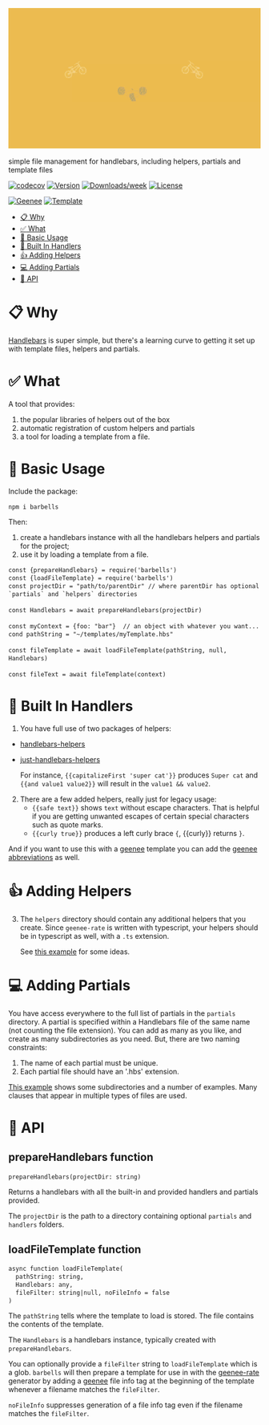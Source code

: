 

[//]: # ( ns__file unit: standard, comp: README.md )


[//]: # ( ns__custom_start beginning )

[//]: # ( ns__custom_end beginning )

[//]: # ( ns__start_section intro )

[//]: # ( ns__custom_start description )

![](src/custom/images/barbells.gif)

simple file management for handlebars, including helpers, partials and template files

[//]: # ( ns__custom_end description )

[//]: # ( ns__custom_start afterDescription )

[//]: # ( ns__custom_end afterDescription )

[//]: # ( ns__custom_start badges )

[//]: # ( ns__start_section usageSection )
[![codecov](https://codecov.io/gh/YizYah/barbells/branch/main/graph/badge.svg?token=G5W08HMFMM)](https://codecov.io/gh/YizYah/barbells)
[![Version](https://img.shields.io/npm/v/barbells.svg)](https://npmjs.org/package/barbells)
[![Downloads/week](https://img.shields.io/npm/dw/barbells.svg)](https://npmjs.org/package/barbells)
[![License](https://img.shields.io/npm/l/barbells.svg)](https://github.com/YizYah/barbells/blob/master/package.json)

[![Geenee](https://img.shields.io/badge/maintained%20by-geenee-brightgreen)](https://npmjs.org/package/geenee)
[![Template](https://img.shields.io/badge/template-ts--packrat-blue)](https://npmjs.org/package/ts-packrat)

[//]: # ( ns__custom_end badges )

[//]: # ( ns__end_section intro )


[//]: # ( ns__start_section api )


[//]: # ( ns__custom_start APIIntro )

<!-- toc -->
* [:clipboard: Why](#clipboard-why)
* [:white_check_mark: What](#white_check_mark-what)
* [:wrench: Basic Usage](#wrench-basic-usage)
* [:paperclip: Built In Handlers](#paperclip-built-in-handlers)
* [:thumbsup: Adding Helpers](#thumbsup-adding-helpers)
* [:computer: Adding Partials](#computer-adding-partials)
* [:ledger: API](#ledger-api)
<!-- tocstop -->

# <a name="clipboard-why"></a>:clipboard: Why
[Handlebars](https://handlebarsjs.com/guide/) is super simple, but there's a learning curve to getting it set up with template files, helpers and partials.

# <a name="white_check_mark-what"></a>:white_check_mark: What
A tool that provides:
   1. the popular libraries of helpers out of the box
   2. automatic registration of custom helpers and partials
   3. a tool for loading a template from a file.

# <a name="wrench-basic-usage"></a>:wrench: Basic Usage
Include the package:
```
npm i barbells
```

Then:
1. create a handlebars instance with all the handlebars helpers and partials for the project;
2. use it by loading a template from a file.
```
const {prepareHandlebars} = require('barbells')
const {loadFileTemplate} = require('barbells')
const projectDir = "path/to/parentDir" // where parentDir has optional `partials` and `helpers` directories

const Handlebars = await prepareHandlebars(projectDir)

const myContext = {foo: "bar"}  // an object with whatever you want...
cond pathString = "~/templates/myTemplate.hbs"

const fileTemplate = await loadFileTemplate(pathString, null, Handlebars)

const fileText = await fileTemplate(context)

```
# <a name="paperclip-built-in-handlers"></a>:paperclip: Built In Handlers
1. You have full use of two packages of helpers:
* [handlebars-helpers](https://www.npmjs.com/package/handlebars-helpers)
* [just-handlebars-helpers](https://www.npmjs.com/package/just-handlebars-helpers)

  For instance, `{{capitalizeFirst 'super cat'}}` produces `Super cat` and `{{and value1 value2}}` will result in the `value1 && value2`.

2. There are a few added helpers, really just for legacy usage:
    * `{{safe text}}` shows `text` without escape characters.  That is helpful if you are getting unwanted escapes of certain special characters such as quote marks.
    * `{{curly true}}` produces a left curly brace `{`,  {{curly}} returns `}`. 
    
  And if you want to use this with a [geenee](https://www.npmjs.com/package/geenee) template you can add the [geenee abbreviations](https://geenee.nostack.net/Making-Files-Customizable) as well.
    
# <a name="thumbsup-adding-helpers"></a>:thumbsup: Adding Helpers
3. The `helpers` directory should contain any additional helpers that you create.  Since `geenee-rate` is written with typescript, your helpers should be in typescript as well, with a `.ts` extension.

   See [this example](https://github.com/YizYah/basicNsFrontTemplate/tree/master/helpers) for some ideas.

# <a name="computer-adding-partials"></a>:computer: Adding Partials
You have access everywhere to the full list of partials in the `partials` directory.  A partial is specified within a Handlebars file of the same name (not counting the file extension).  You can add as many as you like, and create as many subdirectories as you need.  But, there are two naming constraints:
1. The name of each partial must be unique.
2. Each partial file should have an '.hbs' extension.

[This example](https://github.com/YizYah/basicNsFrontTemplate/tree/master/partials) shows some subdirectories and a number of examples.  Many clauses that appear in multiple types of files are used.

# <a name="ledger-api"></a>:ledger: API

## prepareHandlebars function
```
prepareHandlebars(projectDir: string) 
```

Returns a handlebars with all the built-in and provided handlers and partials provided.

The `projectDir` is the path to a directory containing optional `partials` and `handlers` folders.

## loadFileTemplate function
```
async function loadFileTemplate(
  pathString: string, 
  Handlebars: any, 
  fileFilter: string|null, noFileInfo = false
)
```

The `pathString` tells where the template to load is stored.  The file contains the contents of the template.

The `Handlebars` is a handlebars instance, typically created with `prepareHandlebars`.

You can optionally provide a `fileFilter` string to `loadFileTemplate` which is a glob.  `barbells` will then prepare a template for use in with the [geenee-rate](https://www.npmjs.com/package/geenee-rate) generator by adding a [geenee](https://www.npmjs.com/package/geenee) file info tag at the beginning of the template whenever a filename matches the `fileFilter`.

`noFileInfo` suppresses generation of a file info tag even if the filename matches the `fileFilter`.

[//]: # ( ns__custom_end APIIntro )


[//]: # ( ns__custom_start constantsIntro )


[//]: # ( ns__custom_end constantsIntro )



[//]: # ( ns__start_section types )


[//]: # ( ns__end_section types )


[//]: # ( ns__end_section api )

